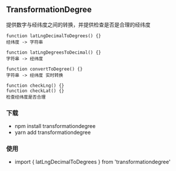 ## TransformationDegree
 提供数字与经纬度之间的转换，并提供检查是否是合理的经纬度

 ```
 function latLngDecimalToDegrees() {}
 经纬度 -> 字符串

 function latLngDegreesToDecimal() {}
 字符串 -> 经纬度

 function convertToDegree() {}
 字符串 -> 经纬度 实时转换

 function checkLng() {}
 function checkLat() {}
 检查经纬度是否合理
 ```

 ### 下载
 * npm install transformationdegree
 * yarn add transformationdegree

 ### 使用
 * import { latLngDecimalToDegrees } from 'transformationdegree'
